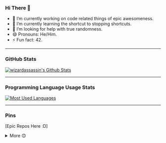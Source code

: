 ### Hi There 👋

-   🔭 I’m currently working on code related things of epic awesomeness.
-   🌱 I’m currently learning the shortcut to stopping shortcuts.
-   🤔 I’m looking for help with true randomness.
-   😄 Pronouns: He/Him.
-   ⚡ Fun fact: 42.

---

### GitHub Stats

[![wizardassassin's Github Stats](https://github-readme-stats.vercel.app/api?username=wizardassassin&include_all_commits=true&count_private=true&show_icons=true&theme=radical)](#github-stats)

---

### Programming Language Usage Stats

[![Most Used Languages](https://github-readme-stats.vercel.app/api/top-langs/?username=wizardassassin&theme=radical)](#programming-language-usage-stats)

---

### Pins

[Epic Repos Here :D]

<!-- <a href="#pins">
  <img align="top"
    src="https://github-readme-stats.vercel.app/api/pin/?username=wizardassassin&repo=TempRepo&theme=radical"
    alt="wizardassassin/TempRepo Github Repo" />
  <img align="top"
    src="https://github-readme-stats.vercel.app/api/pin/?username=wizardassassin&repo=TempRepo&theme=radical"
    alt="wizardassassin/TempRepo Github Repo" />
</a> -->

<details>
  <summary>More 😊</summary>
  <br>
  <a href="#pins">
    <img align="top"
      src="https://github-readme-stats.vercel.app/api/pin/?username=wizardassassin&repo=wizardassassin.github.io&theme=radical"
      alt="wizardassassin/wizardassassin.github.io Github Repo" />
    <img align="top"
      src="https://github-readme-stats.vercel.app/api/pin/?username=wizardassassin&repo=graphing-data&theme=radical"
      alt="wizardassassin/graphing-data Github Repo" />
    <img align="top"
      src="https://github-readme-stats.vercel.app/api/pin/?username=wizardassassin&repo=simple-quiz&theme=radical"
      alt="wizardassassin/simple-quiz Github Repo" />
  </a>
</details>
